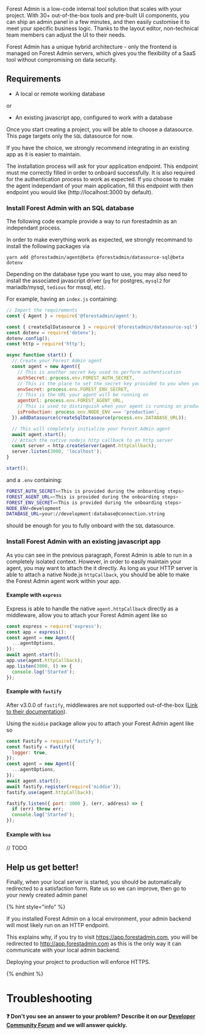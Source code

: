 Forest Admin is a low-code internal tool solution that scales with your project. With 30+ out-of-the-box tools and pre-built UI components, you can ship an admin panel in a few minutes, and then easily customise it to meet your specific business logic. Thanks to the layout editor, non-technical team members can adjust the UI to their needs.

Forest Admin has a unique hybrid architecture - only the frontend is managed on Forest Admin servers, which gives you the flexibility of a SaaS tool without compromising on data security.

## Requirements

- A local or remote working database

or

- An existing javascript app, configured to work with a database

Once you start creating a project, you will be able to choose a datasource. This page targets only the `SQL` datasource for now.

If you have the choice, we strongly recommend integrating in an existing app as it is easier to maintain.

The installation process will ask for your application endpoint. This endpoint must me correctly filled in order to onboard successfully. It is also required for the authentication process to work as expected. If you choose to make the agent independant of your main application, fill this endpoint with then endpoint you would like (http://localhost:3000 by default).

### Install Forest Admin with an SQL database

The following code example provide a way to run forestadmin as an independant process.

In order to make everything work as expected, we strongly recommand to install the following packages via

`yarn add @forestadmin/agent@beta @forestadmin/datasource-sql@beta dotenv`

Depending on the database type you want to use, you may also need to install the associated javascript driver (`pg` for postgres, `mysql2` for mariadb/mysql, `tedious` for mssql, etc).

For example, having an `index.js` containing:

```javascript
// Import the requirements
const { Agent } = require('@forestadmin/agent');

const { createSqlDatasource } = require('@forestadmin/datasource-sql');
const dotenv = require('dotenv');
dotenv.config();
const http = require('http');

async function start() {
  // Create your Forest Admin agent
  const agent = new Agent({
    // This is another secret key used to perform authentication
    authSecret: process.env.FOREST_AUTH_SECRET,
    // This is the place to set the secret key provided to you when you onboard. This identifies your environment and your project. In this snippet, our `envSecret` is stored as an environment variable
    envSecret: process.env.FOREST_ENV_SECRET,
    // This is the URL your agent will be running on
    agentUrl: process.env.FOREST_AGENT_URL,
    // This is used to distinguish when your agent is running on production
    isProduction: process.env.NODE_ENV === 'production',
  }).addDatasource(createSqlDatasource(process.env.DATABASE_URL));

  // This will completely initialize your Forest Admin agent
  await agent.start();
  // Attach the native nodejs http callback to an http server
  const server = http.createServer(agent.httpCallback);
  server.listen(3000, 'localhost');
}

start();
```

and a `.env` containing:

```bash
FOREST_AUTH_SECRET=<This is provided during the onboarding steps>
FOREST_AGENT_URL=<This is provided during the onboarding steps>
FOREST_ENV_SECRET=<This is provided during the onboarding steps>
NODE_ENV=development
DATABASE_URL=your://development:database@connection.string
```

should be enough for you to fully onboard with the `SQL` datasource.

### Install Forest Admin with an existing javascript app

As you can see in the previous paragraph, Forest Admin is able to run in a completely isolated context. However, in order to easily maintain your agent, you may want to attach the it directly. As long as your HTTP server is able to attach a native Node.js `httpCallback`, you should be able to make the Forest Admin agent work within your app.

#### Example with `express`

Express is able to handle the native `agent.httpCallback` directly as a middleware, allow you to attach your Forest Admin agent like so

```javascript
const express = require('express');
const app = express();
const agent = new Agent({
  ...agentOptions,
});
await agent.start();
app.use(agent.httpCallback);
app.listen(3000, () => {
  console.log('Started');
});
```

#### Example with `fastify`

After v3.0.0 of `fastify`, middlewares are not supported out-of-the-box ([Link to their documentation](https://www.fastify.io/docs/latest/Reference/Middleware/)).

Using the `middie` package allow you to attach your Forest Admin agent like so

```javascript
const Fastify = require('fastify');
const fastify = Fastify({
  logger: true,
});
const agent = new Agent({
  ...agentOptions,
});
await agent.start();
await fastify.register(require('middie'));
fastify.use(agent.httpCallback);

fastify.listen({ port: 3000 }, (err, address) => {
  if (err) throw err;
  console.log('Started');
});
```

#### Example with `koa`

// TODO

## Help us get better!

Finally, when your local server is started, you should be automatically redirected to a satisfaction form. Rate us so we can improve, then go to your newly created admin panel

{% hint style="info" %}

If you installed Forest Admin on a local environment, your admin backend will most likely run on an HTTP endpoint.

This explains why, if you try to visit https://app.forestadmin.com, you will be redirected to http://app.forestadmin.com as this is the only way it can communicate with your local admin backend.

Deploying your project to production will enforce HTTPS.

{% endhint %}

# Troubleshooting

#### ❓ Don't you see an answer to your problem? Describe it on our [Developer Community Forum](https://community.forestadmin.com) and we will answer quickly.
